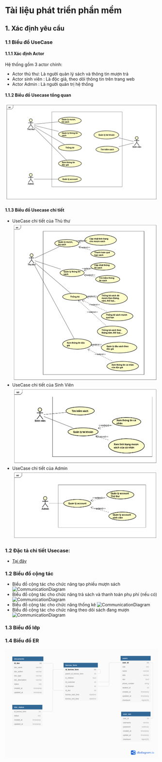 # Tài liệu phát triển phần mềm
## 1. Xác định yêu cầu
### 1.1 Biểu đồ UseCase
#### 1.1.1 Xác định Actor
Hệ thống gồm 3 actor chính:
- Actor thủ thư: Là người quản lý sách và thông tin mượn trả
- Actor sinh viên : Là độc giả, theo dõi thông tin trên trang web
- Actor Admin : Là người quản trị hệ thống
#### 1.1.2 Biểu đồ Usecase tổng quan
![UseCaseTongQuan](UseCaseDigrams/UseCaseTongQuan.png)
#### 1.1.3 Biểu đồ Usecase chi tiết
- UseCase chi tiết của Thủ thư
![UseCaseThuThu](UseCaseDigrams/UseCaseThuThu.png)
- UseCase chi tiết của Sinh Viên
![UseCaseSinhVien](UseCaseDigrams/UseCaseSinhVien.png)
- UseCase chi tiết của Admin 
![UseCaseAdmin](UseCaseDigrams/UseCaseAdmin.png)
### 1.2 Đặc tả chi tiết Usecase:
- [Tại đây](https://drive.google.com/file/d/1E4QsfgcYECWx2HlTyU-J6KisU6yErmQ3/view?usp=sharing)
### 1.2 Biểu đồ cộng tác 
- Biểu đồ cộng tác cho chức năng tạo phiếu mượn sách
![CommunicationDiagram](CommunicationDigrams/Borrow1.png)
- Biểu đồ cộng tác cho chức năng trả sách và thanh toán phụ phí (nếu có)
![CommunicationDiagram](CommunicationDigrams/trasach.png)
- Biểu đồ cộng tác cho chức năng thống kê
![CommunicationDiagram](CommunicationDigrams/ThongKe.png)
- Biểu đồ cộng tác cho chức năng theo dõi sách đang mượn
![CommunicationDiagram](CommunicationDigrams/xemTTmuonsach.png)
### 1.3 Biểu đồ lớp

### 1.4 Biểu đồ ER
![ERDiagram](dbdiagram.png)
